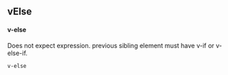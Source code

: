 ## vElse
#### v-else
Does not expect expression. previous sibling element must have v-if or v-else-if.
```
v-else
```